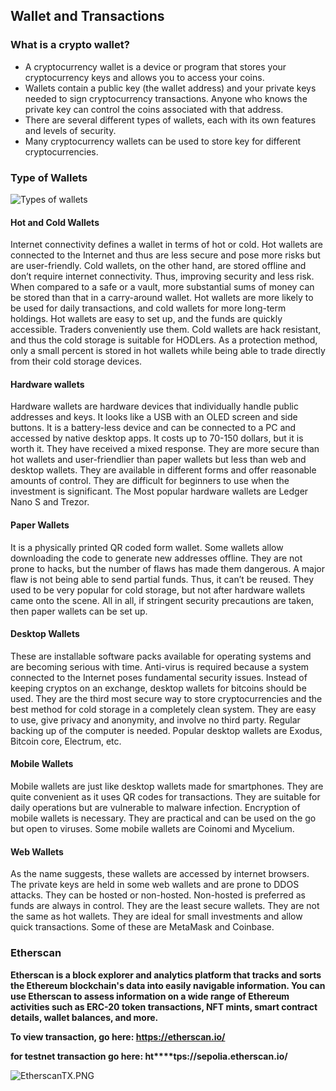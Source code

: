 ## **Wallet and Transactions**

### **What is a crypto wallet?**

- A cryptocurrency wallet is a device or program that stores your cryptocurrency keys and allows you to access your coins.
- Wallets contain a public key (the wallet address) and your private keys needed to sign cryptocurrency transactions. Anyone who knows the private key can control the coins associated with that address.
- There are several different types of wallets, each with its own features and levels of security.
- Many cryptocurrency wallets can be used to store key for different cryptocurrencies.

### Type of Wallets

![Types of wallets](../_resources/22f340b2a3805763edd5c70def0e9899)

#### **Hot and Cold Wallets**

Internet connectivity defines a wallet in terms of hot or cold. Hot wallets are connected to the Internet and thus are less secure and pose more risks but are user-friendly. Cold wallets, on the other hand, are stored offline and don’t require internet connectivity. Thus, improving security and less risk. When compared to a safe or a vault, more substantial sums of money can be stored than that in a carry-around wallet. Hot wallets are more likely to be used for daily transactions, and cold wallets for more long-term holdings. Hot wallets are easy to set up, and the funds are quickly accessible. Traders conveniently use them. Cold wallets are hack resistant, and thus the cold storage is suitable for HODLers. As a protection method, only a small percent is stored in hot wallets while being able to trade directly from their cold storage devices.

#### **Hardware wallets**

Hardware wallets are hardware devices that individually handle public addresses and keys. It looks like a USB with an OLED screen and side buttons. It is a battery-less device and can be connected to a PC and accessed by native desktop apps. It costs up to 70-150 dollars, but it is worth it. They have received a mixed response. They are more secure than hot wallets and user-friendlier than paper wallets but less than web and desktop wallets. They are available in different forms and offer reasonable amounts of control. They are difficult for beginners to use when the investment is significant. The Most popular hardware wallets are Ledger Nano S and Trezor.

#### **Paper Wallets**

It is a physically printed QR coded form wallet. Some wallets allow downloading the code to generate new addresses offline. They are not prone to hacks, but the number of flaws has made them dangerous. A major flaw is not being able to send partial funds. Thus, it can’t be reused. They used to be very popular for cold storage, but not after hardware wallets came onto the scene. All in all, if stringent security precautions are taken, then paper wallets can be set up.

#### **Desktop Wallets**

These are installable software packs available for operating systems and are becoming serious with time. Anti-virus is required because a system connected to the Internet poses fundamental security issues. Instead of keeping cryptos on an exchange, desktop wallets for bitcoins should be used. They are the third most secure way to store cryptocurrencies and the best method for cold storage in a completely clean system. They are easy to use, give privacy and anonymity, and involve no third party. Regular backing up of the computer is needed. Popular desktop wallets are Exodus, Bitcoin core, Electrum, etc.

#### **Mobile Wallets**

Mobile wallets are just like desktop wallets made for smartphones. They are quite convenient as it uses QR codes for transactions. They are suitable for daily operations but are vulnerable to malware infection. Encryption of mobile wallets is necessary. They are practical and can be used on the go but open to viruses. Some mobile wallets are Coinomi and Mycelium.

#### **Web Wallets**

As the name suggests, these wallets are accessed by internet browsers. The private keys are held in some web wallets and are prone to DDOS attacks. They can be hosted or non-hosted. Non-hosted is preferred as funds are always in control. They are the least secure wallets. They are not the same as hot wallets. They are ideal for small investments and allow quick transactions. Some of these are MetaMask and Coinbase.

### **Etherscan**

**Etherscan is a block explorer and analytics platform that tracks and sorts the Ethereum blockchain's data into easily navigable information. You can use Etherscan to assess information on a wide range of Ethereum activities such as ERC-20 token transactions, NFT mints, smart contract details, wallet balances, and more.**

**To view transaction, go here: https://etherscan.io/**

**for testnet transaction go here: ht****tps://sepolia.etherscan.io/**

![EtherscanTX.PNG](../_resources/EtherscanTX.PNG)